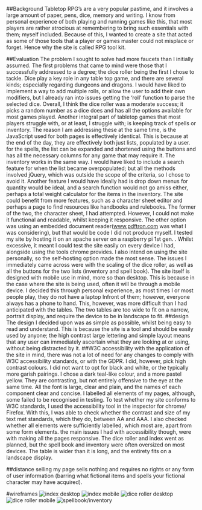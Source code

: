 ##Background
Tabletop RPG’s are a very popular pastime, and it involves a large amount of paper, pens, dice, memory and writing. I know from personal experience of both playing and running games like this, that  most players are rather atrocious at remembering to bring such essentials with them; myself included. Because of this, I wanted to create a site that acted as some of those tools that a player or games master could not misplace or forget. Hence why the site is called RPG tool kit. 

##Evaluation
The problem I sought to solve had more faucets than I initially assumed. The first problems that came to mind were those that I successfully addressed to a degree; the dice roller being the first I chose to tackle.
Dice play a key role in any table top game, and there are several kinds; especially regarding dungeons and dragons. I would have liked to implement a way to add multiple rolls, or allow the user to add their own modifiers, but I already ran into issues getting the ‘roll’ function to parse the selected dice. Overall, I think the dice roller was a moderate success; it picks a random number as a dice does and has all the options available for most games played.
Another integral part of tabletop games that most players struggle with, or at least, I struggle with; is keeping track of spells or inventory. The reason I am addressing these at the same time, is the JavaScript used for both pages is effectively identical. This is because at the end of the day, they are effectively both just lists, populated by a user. 
for the spells, the list can be expanded and shortened using the buttons and has all the necessary columns for any game that may require it. The inventory works in the same way. I would have liked to include a search feature for when the list became overpopulated; but all the methods involved jQuery, which was outside the scope of the criteria, so I chose to avoid it. Another feature I would have ideally had is drop down menus for quantity would be ideal, and a search function would not go amiss either, perhaps a total weight calculator for the items in the inventory.
The site could benefit from more features, such as a character sheet editor and perhaps a page to find resources like handbooks and rulebooks. The former of the two, the character sheet, I had attempted. However, I could not make it functional and readable, whilst keeping it responsive. The other option was using an embedded document reader(www.pdftron.com was what I was considering), but that would be code I did not produce myself. 
I tested my site by hosting it on an apache server on a raspberry pi 1st gen. . Whilst excessive, it meant I could test the site easily on every device I had, alongside using the tools chrome provides. I also intend on using the site personally, so the self-hosting option made the most sense. The issues I immediately came across were with the scaling of the dice roller, as well as all the buttons for the two lists (inventory and spell book). The site itself is designed with mobile use in mind, more so than desktop. This is because in the case where the site is being used, often it will be through a mobile device. I decided this through personal experience, as most times I or most people play, they do not have a laptop Infront of them; however, everyone always has a phone to hand. This, however, was more difficult than I had anticipated with the tables. The two tables are too wide to fit on a narrow, portrait display, and require the device to be in landscape to fit.
##design
The design I decided upon was as simple as possible, whilst being easy to read and understand. This is because the site is a tool and should be easily used by anyone; the high contrast large lettering and simple layout means that any user can immediately ascertain what they are looking at or using, without being distracted by it.
##W3C accessibility
with the application of the site in mind, there was not a lot of need for any changes to comply with W3C accessibility standards, or with the GDPR. I did, however, pick high contrast colours. I did not want to opt for black and white, or the typically more garish pairings. I chose a dark teal-like colour, and a more pastel yellow. They are contrasting, but not entirely offensive to the eye at the same time. All the font is large, clear and plain, and the names of each component clear and concise. I labelled all elements of my pages, although, some failed to be recognised in testing. To test whether my site conforms to W3C standards, I used the accessibility tool in the inspector for chrome/ Firefox. With this, I was able to check whether the contrast and size of my text met standards, which they do, between AA and AAA. I also checked whether all elements were sufficiently labelled, which most are, apart from some form elements.
the main issues I had with accessibility though, were with making all the pages responsive. The dice roller and index went as planned, but the spell book and inventory were often oversized on most devices. The table is wider than it is long, and the entirety fits on a landscape display. 

##distance selling
my page sells nothing and requires no rights or any form of user information (barring what fictional items and spells your fictional character may have acquired).

#wireframes
![index desktop](/assets/desktop_index.png)
![index mobile](/assets/mobile_index.png)
![dice roller desktop](/assets/desktop_dice.png)
![dice roller mobile](/assets/mobile_dice.png)
![spellbook/inventory](/assets/inventory.png)
